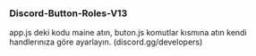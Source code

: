 ### Discord-Button-Roles-V13

app.js deki kodu maine atın, buton.js komutlar kısmına atın kendi handlerınıza göre ayarlayın. (discord.gg/developers)
